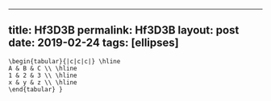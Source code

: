---
 title: Hf3D3B
 permalink: Hf3D3B
 layout: post
 date: 2019-02-24
 tags: [ellipses]
 ---

```latex{ \setlength{\tabcolsep}{6mm}
\begin{tabular}{|c|c|c|} \hline
A & B & C \\ \hline
1 & 2 & 3 \\ \hline
x & y & z \\ \hline
\end{tabular} }
```